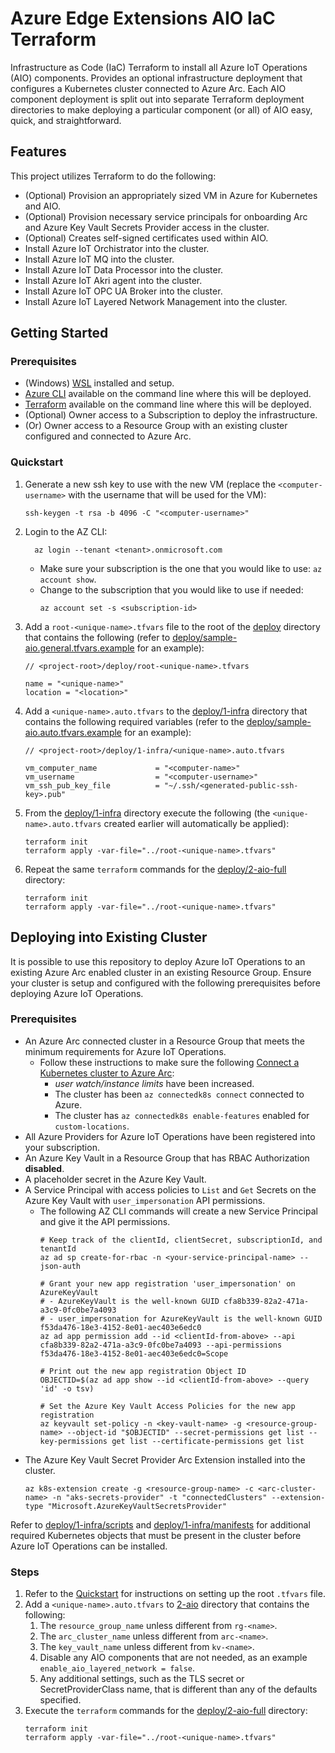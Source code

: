 # Azure Edge Extensions AIO IaC Terraform

Infrastructure as Code (IaC) Terraform to install all Azure IoT Operations (AIO) components. Provides an optional infrastructure deployment that configures a Kubernetes cluster connected to Azure Arc. Each AIO component deployment is split out into separate Terraform deployment directories to make deploying a particular component (or all) of AIO easy, quick, and straightforward.

## Features

This project utilizes Terraform to do the following:

* (Optional) Provision an appropriately sized VM in Azure for Kubernetes and AIO.
* (Optional) Provision necessary service principals for onboarding Arc and Azure Key Vault Secrets Provider access in the cluster.
* (Optional) Creates self-signed certificates used within AIO.
* Install Azure IoT Orchistrator into the cluster.
* Install Azure IoT MQ into the cluster.
* Install Azure IoT Data Processor into the cluster.
* Install Azure IoT Akri agent into the cluster.
* Install Azure IoT OPC UA Broker into the cluster.
* Install Azure IoT Layered Network Management into the cluster.

## Getting Started

### Prerequisites

- (Windows) [WSL](https://learn.microsoft.com/windows/wsl/install) installed and setup.
- [Azure CLI](https://learn.microsoft.com/cli/azure/install-azure-cli) available on the command line where this will be deployed.
- [Terraform](https://developer.hashicorp.com/terraform/tutorials/aws-get-started/install-cli) available on the command line where this will be deployed.
- (Optional) Owner access to a Subscription to deploy the infrastructure.
- (Or) Owner access to a Resource Group with an existing cluster configured and connected to Azure Arc. 

### Quickstart

1. Generate a new ssh key to use with the new VM (replace the `<computer-username>` with the username that will be used for the VM):
    ```shell
    ssh-keygen -t rsa -b 4096 -C "<computer-username>"
    ```
2. Login to the AZ CLI:
    ```shell
      az login --tenant <tenant>.onmicrosoft.com
    ```
   - Make sure your subscription is the one that you would like to use: `az account show`.
   - Change to the subscription that you would like to use if needed:
     ```shell
     az account set -s <subscription-id>
     ```
3. Add a `root-<unique-name>.tfvars` file to the root of the [deploy](deploy) directory that contains the following (refer to [deploy/sample-aio.general.tfvars.example](deploy/sample-aio.general.tfvars.example) for an example):
    ```hcl
    // <project-root>/deploy/root-<unique-name>.tfvars

    name = "<unique-name>"
    location = "<location>"
    ```
4. Add a `<unique-name>.auto.tfvars` to the [deploy/1-infra](deploy/1-infra) directory that contains the following required variables (refer to the [deploy/sample-aio.auto.tfvars.example](deploy/1-infra/sample-aio.auto.tfvars.example) for an example):
    ```hcl
    // <project-root>/deploy/1-infra/<unique-name>.auto.tfvars

    vm_computer_name             = "<computer-name>"
    vm_username                  = "<computer-username>"
    vm_ssh_pub_key_file          = "~/.ssh/<generated-public-ssh-key>.pub"
    ```
5. From the [deploy/1-infra](deploy/1-infra) directory execute the following (the `<unique-name>.auto.tfvars` created earlier will automatically be applied):
   ```shell
   terraform init
   terraform apply -var-file="../root-<unique-name>.tfvars"
   ```
6. Repeat the same `terraform` commands for the [deploy/2-aio-full](deploy/2-aio-full) directory:
   ```shell
   terraform init
   terraform apply -var-file="../root-<unique-name>.tfvars"
   ```
   
## Deploying into Existing Cluster

It is possible to use this repository to deploy Azure IoT Operations to an existing Azure Arc enabled cluster in an existing Resource Group. Ensure your cluster is setup and configured with the following prerequisites before deploying Azure IoT Operations.

### Prerequisites

- An Azure Arc connected cluster in a Resource Group that meets the minimum requirements for Azure IoT Operations.
  - Follow these instructions to make sure the following [Connect a Kubernetes cluster to Azure Arc](https://learn.microsoft.com/azure/iot-operations/get-started/quickstart-deploy?tabs=linux#connect-a-kubernetes-cluster-to-azure-arc):
    - *user watch/instance limits* have been increased.
    - The cluster has been `az connectedk8s connect` connected to Azure.
    - The cluster has `az connectedk8s enable-features` enabled for `custom-locations`.
- All Azure Providers for Azure IoT Operations have been registered into your subscription.
- An Azure Key Vault in a Resource Group that has RBAC Authorization **disabled**.
- A placeholder secret in the Azure Key Vault.
- A Service Principal with access policies to `List` and `Get` Secrets on the Azure Key Vault with `user_impersonation` API permissions.
  - The following AZ CLI commands will create a new Service Principal and give it the API permissions.
    ```shell
    # Keep track of the clientId, clientSecret, subscriptionId, and tenantId
    az ad sp create-for-rbac -n <your-service-principal-name> --json-auth
    
    # Grant your new app registration 'user_impersonation' on AzureKeyVault
    # - AzureKeyVault is the well-known GUID cfa8b339-82a2-471a-a3c9-0fc0be7a4093
    # - user_impersonation for AzureKeyVault is the well-known GUID f53da476-18e3-4152-8e01-aec403e6edc0 
    az ad app permission add --id <clientId-from-above> --api cfa8b339-82a2-471a-a3c9-0fc0be7a4093 --api-permissions f53da476-18e3-4152-8e01-aec403e6edc0=Scope
    
    # Print out the new app registration Object ID
    OBJECTID=$(az ad app show --id <clientId-from-above> --query 'id' -o tsv)
    
    # Set the Azure Key Vault Access Policies for the new app registration
    az keyvault set-policy -n <key-vault-name> -g <resource-group-name> --object-id "$OBJECTID" --secret-permissions get list --key-permissions get list --certificate-permissions get list
    ```
- The Azure Key Vault Secret Provider Arc Extension installed into the cluster.
  ```shell
  az k8s-extension create -g <resource-group-name> -c <arc-cluster-name> -n "aks-secrets-provider" -t "connectedClusters" --extension-type "Microsoft.AzureKeyVaultSecretsProvider"
  ```
  
Refer to [deploy/1-infra/scripts](./deploy/1-infra/scripts) and [deploy/1-infra/manifests](./deploy/1-infra/manifests) for additional required Kubernetes objects that must be present in the cluster before Azure IoT Operations can be installed.

### Steps

1. Refer to the [Quickstart](#quickstart) for instructions on setting up the root `.tfvars` file.
2. Add a `<unique-name>.auto.tfvars` to [2-aio](./deploy/2-aio-full) directory that contains the following:
   1. The `resource_group_name` unless different from `rg-<name>`.
   2. The `arc_cluster_name` unless different from `arc-<name>`.
   3. The `key_vault_name` unless different from `kv-<name>`.
   4. Disable any AIO components that are not needed, as an example `enable_aio_layered_network = false`.
   5. Any additional settings, such as the TLS secret or SecretProviderClass name, that is different than any of the defaults specified.
3. Execute the `terraform` commands for the [deploy/2-aio-full](deploy/2-aio-full) directory:
   ```shell
   terraform init
   terraform apply -var-file="../root-<unique-name>.tfvars"
   ```
